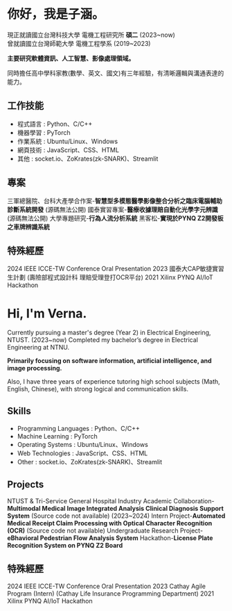 # 你好，我是子涵。
現正就讀國立台灣科技大學 電機工程研究所 **碩二** (2023~now)  
曾就讀國立台灣師範大學 電機工程學系 (2019~2023) 

__主要研究軟體資訊、人工智慧、影像處理領域。__

同時擔任高中學科家教(數學、英文、國文)有三年經驗，有清晰邏輯與溝通表達的能力。  

## 工作技能
- 程式語言 : Python、C/C++
- 機器學習 : PyTorch
- 作業系統 : Ubuntu/Linux、Windows
- 網頁技術 : JavaScript、CSS、HTML
- 其他 : socket.io、ZoKrates(zk-SNARK)、Streamlit


## 專案
三軍總醫院、台科大產學合作案-__智慧型多模態醫學影像整合分析之臨床電腦輔助診斷系統開發__ (源碼無法公開)
國泰實習專案-__醫療收據理賠自動化光學字元辨識__ (源碼無法公開)
大學專題研究-__行為人流分析系統__
黑客松-__實現於PYNQ Z2開發板之車牌辨識系統__

## 特殊經歷
2024 IEEE ICCE-TW Conference Oral Presentation
2023 國泰大CAP敏捷實習生計劃 (壽險部程式設計科 理賠受理登打OCR平台)
2021 Xilinx PYNQ AI/IoT Hackathon


# Hi, I'm Verna.
Currently pursuing a master's degree (Year 2) in Electrical Engineering, NTUST. (2023~now)
Completed my bachelor’s degree in Electrical Engineering at NTNU.

__Primarily focusing on software information, artificial intelligence, and image processing.__

Also, I have three years of experience tutoring high school subjects (Math, English, Chinese), with strong logical and communication skills. 

## Skills
- Programming Languages : Python、C/C++
- Machine Learning : PyTorch
- Operating Systems : Ubuntu/Linux、Windows
- Web Technologies : JavaScript、CSS、HTML
- Other : socket.io、ZoKrates(zk-SNARK)、Streamlit


## Projects
NTUST & Tri-Service General Hospital Industry Academic Collaboration-__Multimodal Medical Image Integrated Analysis Clinical Diagnosis Support System__ (Source code not available) (2023~2024)
Intern Project-__Automated Medical Receipt Claim Processing with Optical Character Recognition (OCR)__ (Source code not available)
Undergraduate Research Project-__eBhavioral Pedestrian Flow Analysis System__
Hackathon-__License Plate Recognition System on PYNQ Z2 Board__

## 特殊經歷
2024 IEEE ICCE-TW Conference Oral Presentation
2023 Cathay Agile Program (Intern) (Cathay Life Insurance Programming Department)
2021 Xilinx PYNQ AI/IoT Hackathon

